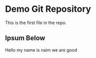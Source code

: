 # Demo Git Repository

This is the first file in the repo.

## Ipsum Below

Hello my name is naim we are good